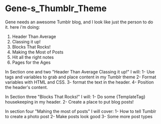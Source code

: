 # Gene-s_Thumblr_Theme

Gene needs an awesome Tumblr blog, and I look like just the person to do it.
here i'm doing:

1. Header Than Average
2. Classing it up!
3. Blocks That Rocks!
4. Making the Most of Posts
5. Hit all the right notes
6. Pages for the Ages

In Section one and two "Header Than Average Classing it up!" I will:
1- Use tags and variables to grab and place content in my Tumblr theme
2- Format variables with HTML and CSS.
3- format the text in the header.
4- Position the header's content.

In Section three "Blocks That Rocks!" I will:
1- Do some {TemplateTag} housekeeping in my header.
2- Create a place to put blog posts!

In section four "Mahing the most of posts" I will cover:
1- How to tell Tumblr to create a photo post
2- Make posts look good
3- Some more post types
